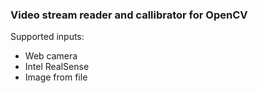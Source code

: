 ### Video stream reader and callibrator for OpenCV
Supported inputs:
* Web camera
* Intel RealSense
* Image from file
